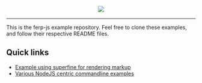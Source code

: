 <p align="center">
  <a href="https://github.com/ferp-js/ferp">
    <img src="./docs/f%3D>rp.jpg" />
  </a>
</p>

---

This is the ferp-js example repository.
Feel free to clone these examples, and follow their respective README files.

## Quick links

 - [Example using superfine for rendering markup](./with-superfine)
 - [Various NodeJS centric commandline examples](./cli)
